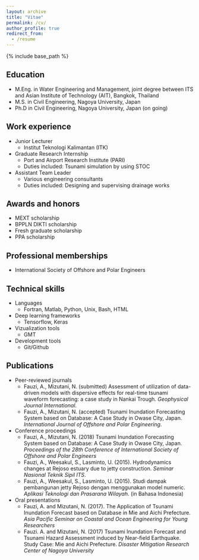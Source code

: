 ```yaml
---
layout: archive
title: "Vitae"
permalink: /cv/
author_profile: true
redirect_from:
  - /resume
---
```


{% include base_path %}

## Education

<!-- * Associate in Civil Engineering, Institut Teknologi Sepuluh Nopember (ITS), Surabaya, Indonesia
* B.S. in Civil Engineering, ITS, Surabaya, Indonesia -->
* M.Eng. in Water Engineering and Management, joint degree between ITS and Asian Institute of Technology (AIT), Bangkok, Thailand
* M.S. in Civil Engineering, Nagoya University, Japan
* Ph.D in Civil Engineering, Nagoya University, Japan (on going)

## Work experience

* Junior Lecturer
  * Institut Teknologi Kalimantan (ITK)
* Graduate Research Internship
  * Port and Airport Research Institute (PARI)
  * Duties included: Tsunami simulation by using STOC
* Assistant Team Leader
  * Various engineering consultants
  * Duties included: Designing and supervising drainage works

## Awards and honors

* MEXT scholarship
* BPPLN DIKTI scholarship
* Fresh graduate scholarship
* PPA scholarship

## Professional memberships

* International Society of Offshore and Polar Engineers

## Technical skills

* Languages
  * Fortran, Matlab, Python, Unix, Bash, HTML
* Deep learning frameworks
  * Tensorflow, Keras
* Vizualization tools
  * GMT
* Development tools
  * Git/Github

## Publications

* Peer-reviewed journals
  * Fauzi, A., Mizutani, N. (submitted) Assessment of utilization of data-driven models with dispersive effects for real-time tsunami waveform forecasting: a case study in Nankai Trough. <i>Geophysical Journal International</i>.
  * Fauzi, A., Mizutani, N. (accepted) Tsunami Inundation Forecasting System based on Database: A Case Study in Owase City, Japan. <i>International Journal of Offshore and Polar Engineering</i>.
* Conference proceedings
  * Fauzi, A., Mizutani, N. (2018) Tsunami Inundation Forecasting System based on Database: A Case Study in Owase City, Japan. <i>Proceedings of the 28th Conference of International Society of Offshore and Polar Engineers</i>
  * Fauzi, A., Weesakul, S., Lasminto, U. (2015). Hydrodynamics changes at Rejoso estuary due to jetty construction. <i>Seminar Nasional Teknik Sipil ITS</i>.
  * Fauzi, A., Weesakul, S., Lasminto, U. (2015). Studi dampak pembangunan jetty Rejoso dengan menggunakan model numeric. <i>Aplikasi Teknologi dan Prasarana Wilayah</i>. (in Bahasa Indonesia)
* Oral presentations
  * Fauzi, A. and Mizutani, N. (2017). The Application of Tsunami Inundation Forecast based on Database in Mie and Aichi Prefecture. <i>Asia Pacific Seminar on Coastal and Ocean Engineering for Young Researchers</i>
  * Fauzi. A. and Mizutani, N. (2017) Tsunami Inundation Forecast and Tsunami Hazard Assessment induced by Near-field Earthquake. Study Case: Mie and Aichi Prefecture. <i>Disaster Mitigation Research Center of Nagoya University</i>
